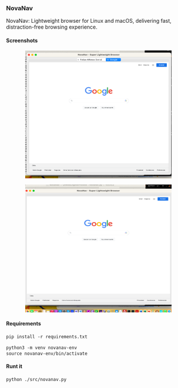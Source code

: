 ### NovaNav
NovaNav: Lightweight browser for Linux and macOS, delivering fast, distraction-free browsing experience.

#### Screenshots

<p align="center">
  <img src="./images/sshot-1.png" alt="Screenshot" width="400" height="350">
</p>

<p align="center">
  <img src="./images/sshot-2.png" alt="Screenshot" width="400" height="350">
</p>

#### Requirements

```
pip install -r requirements.txt
```

```
python3 -m venv novanav-env
source novanav-env/bin/activate
```

#### Runt it

```
python ./src/novanav.py
```

